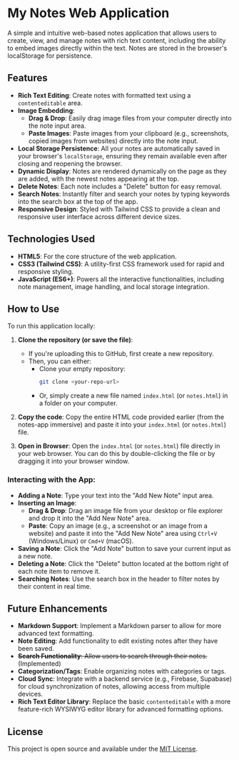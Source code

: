 # My Notes Web Application

A simple and intuitive web-based notes application that allows users to create, view, and manage notes with rich text content, including the ability to embed images directly within the text. Notes are stored in the browser's localStorage for persistence.

## Features

- **Rich Text Editing**: Create notes with formatted text using a `contenteditable` area.
- **Image Embedding**:
  - **Drag & Drop**: Easily drag image files from your computer directly into the note input area.
  - **Paste Images**: Paste images from your clipboard (e.g., screenshots, copied images from websites) directly into the note input.
- **Local Storage Persistence**: All your notes are automatically saved in your browser's `localStorage`, ensuring they remain available even after closing and reopening the browser.
- **Dynamic Display**: Notes are rendered dynamically on the page as they are added, with the newest notes appearing at the top.
- **Delete Notes**: Each note includes a "Delete" button for easy removal.
- **Search Notes**: Instantly filter and search your notes by typing keywords into the search box at the top of the app.
- **Responsive Design**: Styled with Tailwind CSS to provide a clean and responsive user interface across different device sizes.

## Technologies Used

- **HTML5**: For the core structure of the web application.
- **CSS3 (Tailwind CSS)**: A utility-first CSS framework used for rapid and responsive styling.
- **JavaScript (ES6+)**: Powers all the interactive functionalities, including note management, image handling, and local storage integration.

## How to Use

To run this application locally:

1. **Clone the repository (or save the file)**:
   - If you're uploading this to GitHub, first create a new repository.
   - Then, you can either:
     - Clone your empty repository:  
       ```bash
       git clone <your-repo-url>
       ```
     - Or, simply create a new file named `index.html` (or `notes.html`) in a folder on your computer.

2. **Copy the code**: Copy the entire HTML code provided earlier (from the notes-app immersive) and paste it into your `index.html` (or `notes.html`) file.

3. **Open in Browser**: Open the `index.html` (or `notes.html`) file directly in your web browser. You can do this by double-clicking the file or by dragging it into your browser window.

### Interacting with the App:

- **Adding a Note**: Type your text into the "Add New Note" input area.
- **Inserting an Image**:
  - **Drag & Drop**: Drag an image file from your desktop or file explorer and drop it into the "Add New Note" area.
  - **Paste**: Copy an image (e.g., a screenshot or an image from a website) and paste it into the "Add New Note" area using `Ctrl+V` (Windows/Linux) or `Cmd+V` (macOS).
- **Saving a Note**: Click the "Add Note" button to save your current input as a new note.
- **Deleting a Note**: Click the "Delete" button located at the bottom right of each note item to remove it.
- **Searching Notes**: Use the search box in the header to filter notes by their content in real time.

## Future Enhancements

- **Markdown Support**: Implement a Markdown parser to allow for more advanced text formatting.
- **Note Editing**: Add functionality to edit existing notes after they have been saved.
- ~~**Search Functionality**: Allow users to search through their notes.~~ (Implemented)
- **Categorization/Tags**: Enable organizing notes with categories or tags.
- **Cloud Sync**: Integrate with a backend service (e.g., Firebase, Supabase) for cloud synchronization of notes, allowing access from multiple devices.
- **Rich Text Editor Library**: Replace the basic `contenteditable` with a more feature-rich WYSIWYG editor library for advanced formatting options.

## License

This project is open source and available under the [MIT License](https://opensource.org/licenses/MIT). 
